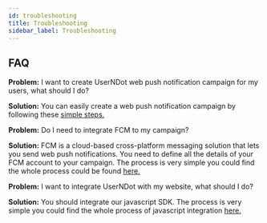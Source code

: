 ```yaml
---
id: troubleshooting
title: Troubleshooting
sidebar_label: Troubleshooting
---
```

## FAQ

**Problem:** I want to create UserNDot web push notification campaign for my users, what should I do?

**Solution:** You can easily create a web push notification campaign by following these [simple steps.](/d/docs/integration/webpush-campaign-creation)

**Problem:** Do I need to integrate FCM to my campaign?

**Solution:** FCM is a cloud-based cross-platform messaging solution that lets you send web push notifications. You need to define all the details of your FCM account to your campaign. The process is very simple you could find the whole process could be found [here.](/d/docs/integration/webpushnotification-integration)

**Problem:** I want to integrate UserNDot with my website, what should I do?

**Solution:** You should integrate our javascript SDK. The process is very simple you could find the whole process of javascript integration [here.](/d/docs/web/settings)